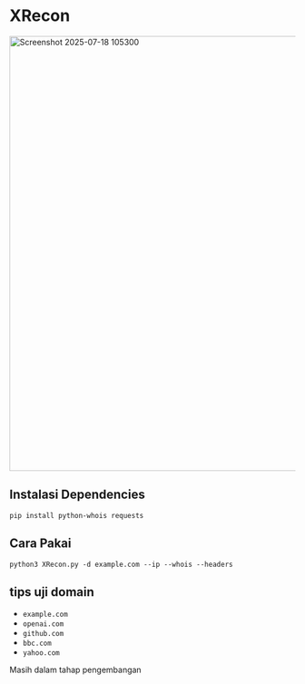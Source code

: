 # XRecon
<img width="1365" height="767" alt="Screenshot 2025-07-18 105300" src="https://github.com/user-attachments/assets/85d0e799-c290-4b79-b078-7a753350fe52" />

## Instalasi Dependencies

```
pip install python-whois requests

```
## Cara Pakai

```
python3 XRecon.py -d example.com --ip --whois --headers

 ```
## tips uji domain
- ` example.com `
- ` openai.com `
- ` github.com `
- ` bbc.com `
- ` yahoo.com `

Masih dalam tahap pengembangan
